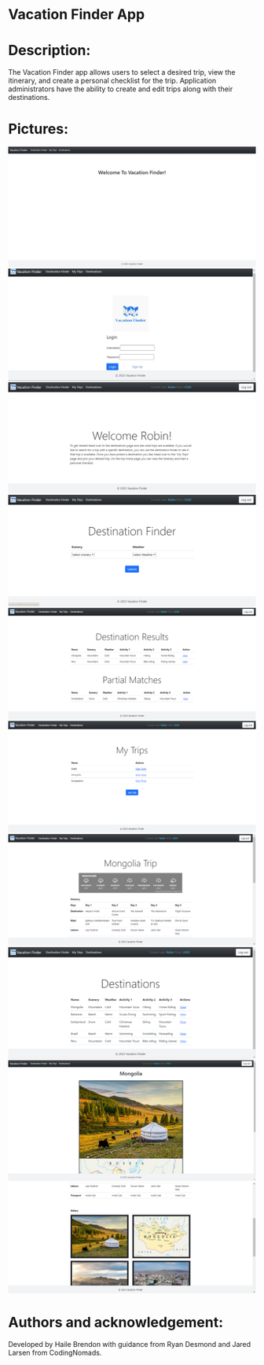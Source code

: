 # Vacation Finder App

# Description:

The Vacation Finder app allows users to select a desired trip, view the itinerary, and create a personal checklist for
the trip. Application administrators have the ability to create and edit trips along with their destinations.

# Pictures:

![alt text](https://github.com/HaileB65/VacationFinderApp/blob/master/src/main/resources/static/images/Welcome%20page.PNG)
![alt text](https://github.com/HaileB65/VacationFinderApp/blob/master/src/main/resources/static/images/Login%20page.jpg)
![alt text](https://github.com/HaileB65/VacationFinderApp/blob/master/src/main/resources/static/images/User%20home%20page.jpg)
![alt text](https://github.com/HaileB65/VacationFinderApp/blob/master/src/main/resources/static/images/Destination%20Finder.PNG)
![alt text](https://github.com/HaileB65/VacationFinderApp/blob/master/src/main/resources/static/images/Destination%20Finder%20results.PNG)
![alt text](https://github.com/HaileB65/VacationFinderApp/blob/master/src/main/resources/static/images/MyTrips%20page.PNG)
![alt text](https://github.com/HaileB65/VacationFinderApp/blob/master/src/main/resources/static/images/Trip%20page.PNG)
![alt text](https://github.com/HaileB65/VacationFinderApp/blob/master/src/main/resources/static/images/Destinations%20page.PNG)
![alt text](https://github.com/HaileB65/VacationFinderApp/blob/master/src/main/resources/static/images/Mongolia%20Trip%20page.PNG)
![alt text](https://github.com/HaileB65/VacationFinderApp/blob/master/src/main/resources/static/images/Mongolia%20Trip%20page%202.PNG)

# Authors and acknowledgement:

Developed by Haile Brendon with guidance from Ryan Desmond and Jared Larsen from CodingNomads.
